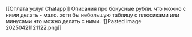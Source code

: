 [[Оплата услуг Chatapp]]
Описания про бонусные рубли.
что можно с ними делать - мало.
хотя бы небольшую таблицу с плюсиками или минусами что можно делать с ними.
![[Pasted image 20250421121122.png]]